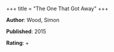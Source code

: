 +++
title = "The One That Got Away"
+++



**Author**: Wood, Simon

**Published**: 2015

**Rating**: +